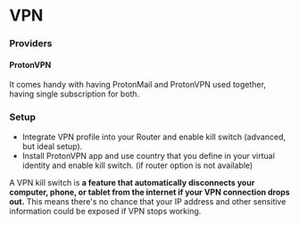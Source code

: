 # VPN

### Providers

#### ProtonVPN

It comes handy with having ProtonMail and ProtonVPN used together, having single subscription for both.

### Setup

* Integrate VPN profile into your Router and enable kill switch (advanced, but ideal setup).
* Install ProtonVPN app and use country that you define in your virtual identity and enable kill switch. (if router option is not available)

A VPN kill switch is **a feature that automatically disconnects your computer, phone, or tablet from the internet if your VPN connection drops out.** This means there's no chance that your IP address and other sensitive information could be exposed if VPN stops working.

